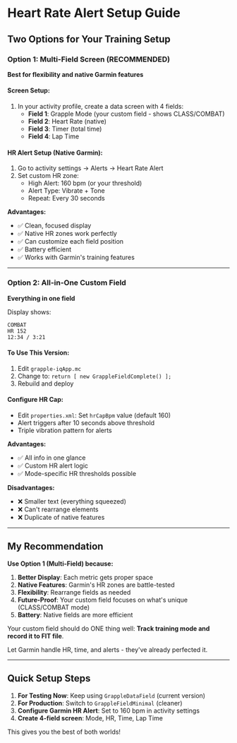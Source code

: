 # Heart Rate Alert Setup Guide

## Two Options for Your Training Setup

### Option 1: Multi-Field Screen (RECOMMENDED) 
**Best for flexibility and native Garmin features**

#### Screen Setup:
1. In your activity profile, create a data screen with 4 fields:
   - **Field 1**: Grapple Mode (your custom field - shows CLASS/COMBAT)
   - **Field 2**: Heart Rate (native)
   - **Field 3**: Timer (total time)
   - **Field 4**: Lap Time

#### HR Alert Setup (Native Garmin):
1. Go to activity settings → Alerts → Heart Rate Alert
2. Set custom HR zone:
   - High Alert: 160 bpm (or your threshold)
   - Alert Type: Vibrate + Tone
   - Repeat: Every 30 seconds

**Advantages:**
- ✅ Clean, focused display
- ✅ Native HR zones work perfectly
- ✅ Can customize each field position
- ✅ Battery efficient
- ✅ Works with Garmin's training features

---

### Option 2: All-in-One Custom Field
**Everything in one field**

Display shows:
```
COMBAT
HR 152
12:34 / 3:21
```

#### To Use This Version:
1. Edit `grapple-iqApp.mc`
2. Change to: `return [ new GrappleFieldComplete() ];`
3. Rebuild and deploy

#### Configure HR Cap:
- Edit `properties.xml`: Set `hrCapBpm` value (default 160)
- Alert triggers after 10 seconds above threshold
- Triple vibration pattern for alerts

**Advantages:**
- ✅ All info in one glance
- ✅ Custom HR alert logic
- ✅ Mode-specific HR thresholds possible

**Disadvantages:**
- ❌ Smaller text (everything squeezed)
- ❌ Can't rearrange elements
- ❌ Duplicate of native features

---

## My Recommendation

**Use Option 1 (Multi-Field) because:**

1. **Better Display**: Each metric gets proper space
2. **Native Features**: Garmin's HR zones are battle-tested
3. **Flexibility**: Rearrange fields as needed
4. **Future-Proof**: Your custom field focuses on what's unique (CLASS/COMBAT mode)
5. **Battery**: Native fields are more efficient

Your custom field should do ONE thing well: **Track training mode and record it to FIT file**.

Let Garmin handle HR, time, and alerts - they've already perfected it.

---

## Quick Setup Steps

1. **For Testing Now**: Keep using `GrappleDataField` (current version)
2. **For Production**: Switch to `GrappleFieldMinimal` (cleaner)
3. **Configure Garmin HR Alert**: Set to 160 bpm in activity settings
4. **Create 4-field screen**: Mode, HR, Time, Lap Time

This gives you the best of both worlds!